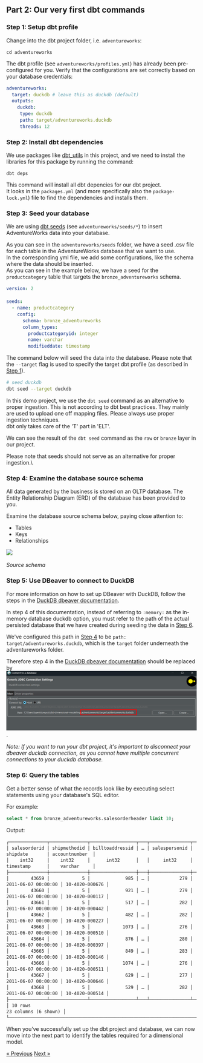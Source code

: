 
## Part 2: Our very first dbt commands

### Step 1: Setup dbt profile

Change into the dbt project folder, i.e. `adventureworks`:

```
cd adventureworks
```

The dbt profile (see `adventureworks/profiles.yml`) has already been pre-configured for you. Verify that the configurations are set correctly based on your database credentials: 

```yaml
adventureworks:
  target: duckdb # leave this as duckdb (default)
  outputs:
    duckdb: 
     type: duckdb
     path: target/adventureworks.duckdb
     threads: 12
```

### Step 2: Install dbt dependencies

We use packages like [dbt_utils](https://hub.getdbt.com/dbt-labs/dbt_utils/latest/) in this project, and we need to install the libraries for this package by running the command: 

```
dbt deps 
```
This command will install all dbt depencies for our dbt project.\
It looks in the `packages.yml` (and more specifically also the `package-lock.yml`) file to find the dependencies and installs them.

### Step 3: Seed your database

We are using [dbt seeds](https://docs.getdbt.com/docs/build/seeds) (see `adventureworks/seeds/*`) to insert AdventureWorks data into your database.

As you can see in the `adventureworks/seeds` folder, we have a seed .csv file for each table in the AdventureWorks database that we want to use.\
In the corresponding yml file, we add some configurations, like the schema where the data should be inserted.\
As you can see in the example below, we have a seed for the `productcategory` table that targets the `bronze_adventureworks` schema.

```yaml
version: 2 

seeds: 
  - name: productcategory
    config: 
      schema: bronze_adventureworks
      column_types: 
        productcategoryid: integer
        name: varchar
        modifieddate: timestamp
```

The command below will seed the data into the database. 
Please note that the `--target` flag is used to specify the target dbt profile (as described in [Step 1](#step-1-setup-dbt-profile)). 


```bash
# seed duckdb 
dbt seed --target duckdb
```

In this demo project, we use the `dbt seed` command as an alternative to proper ingestion.
This is not according to dbt best practices. They mainly are used to upload one off mapping files. Please always use proper ingestion techniques.\
dbt only takes care of the 'T' part in 'ELT'.

We can see the result of the `dbt seed` command as the `raw` or `bronze` layer in our project.

Please note that seeds should not serve as an alternative for proper ingestion.\

### Step 4: Examine the database source schema

All data generated by the business is stored on an OLTP database. The Entity Relationship Diagram (ERD) of the database has been provided to you. 

Examine the database source schema below, paying close attention to: 

- Tables
- Keys
- Relationships

![](img/source-schema.png)

*Source schema*

### Step 5: Use DBeaver to connect to DuckDB

For more information on how to set up DBeaver with DuckDB, follow the steps in the [DuckDB dbeaver documentation](https://duckdb.org/docs/guides/sql_editors/dbeaver.html).

In step 4 of this documentation, instead of referring to `:memory:` as the in-memory database duckdb option, you must refer to the path of the actual persisted database that we have created during seeding the data in [Step 6](#step-6-seed-your-database).

We've configured this path in [Step 4](#step-1-setup-dbt-profile) to be `path: target/adventureworks.duckdb`, which is the `target` folder underneath the adventureworks folder.

Therefore step 4 in the [DuckDB dbeaver documentation](https://duckdb.org/docs/guides/sql_editors/dbeaver.html) should be replaced by ![](img/duckdb_dbeaver_conn.png).

*Note: If you want to run your dbt project, it's important to disconnect your dbeaver duckdb connection, as you cannot have multiple concurrent connections to your duckdb database.*

### Step 6: Query the tables

Get a better sense of what the records look like by executing select statements using your database's SQL editor.

For example:  

```sql
select * from bronze_adventureworks.salesorderheader limit 10; 
```

Output: 

```
┌──────────────┬──────────────┬─────────────────┬───┬───────────────┬─────────────────────┬────────────────┐
│ salesorderid │ shipmethodid │ billtoaddressid │ … │ salespersonid │      shipdate       │ accountnumber  │
│    int32     │    int32     │      int32      │   │     int32     │      timestamp      │    varchar     │
├──────────────┼──────────────┼─────────────────┼───┼───────────────┼─────────────────────┼────────────────┤
│        43659 │            5 │             985 │ … │           279 │ 2011-06-07 00:00:00 │ 10-4020-000676 │
│        43660 │            5 │             921 │ … │           279 │ 2011-06-07 00:00:00 │ 10-4020-000117 │
│        43661 │            5 │             517 │ … │           282 │ 2011-06-07 00:00:00 │ 10-4020-000442 │
│        43662 │            5 │             482 │ … │           282 │ 2011-06-07 00:00:00 │ 10-4020-000227 │
│        43663 │            5 │            1073 │ … │           276 │ 2011-06-07 00:00:00 │ 10-4020-000510 │
│        43664 │            5 │             876 │ … │           280 │ 2011-06-07 00:00:00 │ 10-4020-000397 │
│        43665 │            5 │             849 │ … │           283 │ 2011-06-07 00:00:00 │ 10-4020-000146 │
│        43666 │            5 │            1074 │ … │           276 │ 2011-06-07 00:00:00 │ 10-4020-000511 │
│        43667 │            5 │             629 │ … │           277 │ 2011-06-07 00:00:00 │ 10-4020-000646 │
│        43668 │            5 │             529 │ … │           282 │ 2011-06-07 00:00:00 │ 10-4020-000514 │
├──────────────┴──────────────┴─────────────────┴───┴───────────────┴─────────────────────┴────────────────┤
│ 10 rows                                                                             23 columns (6 shown) │
└──────────────────────────────────────────────────────────────────────────────────────────────────────────┘
```

When you’ve successfully set up the dbt project and database, we can now move into the next part to identify the tables required for a dimensional model. 

[&laquo; Previous](part01-setup-dbt-project.md) [Next &raquo;](part03-identify-business-process.md)